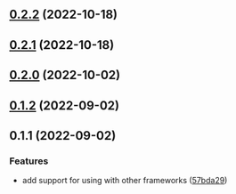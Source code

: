 

## [0.2.2](https://github.com/nuxt-modules/fontaine/compare/0.2.1...0.2.2) (2022-10-18)

## [0.2.1](https://github.com/nuxt-modules/fontaine/compare/0.2.0...0.2.1) (2022-10-18)

## [0.2.0](https://github.com/nuxt-modules/fontaine/compare/0.1.2...0.2.0) (2022-10-02)

## [0.1.2](https://github.com/nuxt-modules/fontaine/compare/0.1.1...0.1.2) (2022-09-02)

## 0.1.1 (2022-09-02)

### Features

- add support for using with other frameworks ([57bda29](https://github.com/nuxt-modules/fontaine/commit/57bda292c2f94ab323bb48bdd8ad1c0458eefa97))
